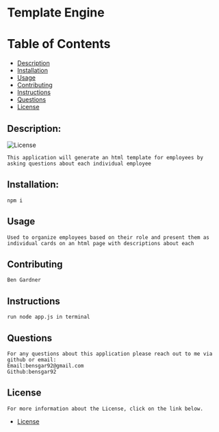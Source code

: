   
# Template Engine

# Table of Contents

- [Description](#description)
- [Installation](#installation) 
- [Usage](#usage)
- [Contributing](#contributing)
- [Instructions](#instructions)
- [Questions](#questions)
- [License](#license)

## Description:
![License](https://img.shields.io/badge/License-MIT-blue.svg "License Badge")

    This application will generate an html template for employees by asking questions about each individual employee
## Installation:
    npm i
## Usage
    Used to organize employees based on their role and present them as individual cards on an html page with descriptions about each
## Contributing
    Ben Gardner
## Instructions
    run node app.js in terminal
## Questions
    For any questions about this application please reach out to me via github or email:
    Email:bensgar92@gmail.com
    Github:bensgar92

## License
    For more information about the License, click on the link below.

- [License](https://opensource.org/Licenses/MIT)
